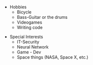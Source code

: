 - Hobbies
    - Bicycle
    - Bass-Guitar or the drums
    - Videogames 
    - Writing code

* Special Interests
    * IT-Security
    * Neural Network
    * Game - Dev
    * Space things (NASA, Space X, etc.)
